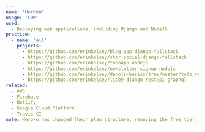 ```yaml
---
name: 'Heroku'
usage: 'LOW'
used:
  - Deploying web applications, including Django and NodeJS
practice:
  - name: 'all'
    projects:
      - https://github.com/erinkelsey/blog-app-django-fullstack
      - https://github.com/erinkelsey/star-social-django-fullstack
      - https://github.com/erinkelsey/todoapp-nodejs
      - https://github.com/erinkelsey/newsletter-signup-nodejs
      - https://github.com/erinkelsey/denojs-basics/tree/master/todo_rest_api
      - https://github.com/erinkelsey/libby-django-restapi-graphql
related:
  - AWS
  - Firebase
  - Netlify
  - Google Cloud Platform
  - Travis CI
note: Heroku has changed their plan structure, removing the free tier, so some of the practice projects above may not work anymore
---
```

